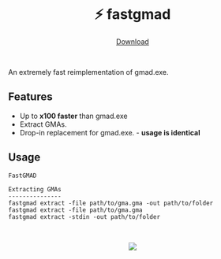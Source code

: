 <h1 align="center">⚡ fastgmad</h1>
<p align="center"><a href="https://github.com/VermeilChan/fastgmad/releases">Download</a></p>
<br/>

An extremely fast reimplementation of gmad.exe.

## Features

- Up to **x100 faster** than gmad.exe
- Extract GMAs.
- Drop-in replacement for gmad.exe. - **usage is identical**

## Usage
<!--BEGINUSAGE><!-->
```
FastGMAD

Extracting GMAs
---------------
fastgmad extract -file path/to/gma.gma -out path/to/folder
fastgmad extract -file path/to/gma.gma
fastgmad extract -stdin -out path/to/folder

```
<!--ENDUSAGE><!-->

<br/>
<p align="center"><img src="https://i.imgur.com/Un4akZe.gif"/></p>